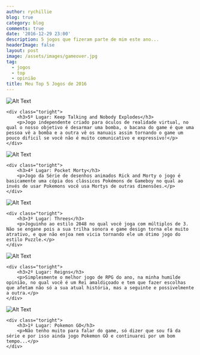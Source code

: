 ```yaml
---
author: rychillie
blog: true
category: blog
comments: true
date: '2016-12-29 23:00'
description: 5 jogos que fizeram parte de mim este ano...
headerImage: false
layout: post
image: /assets/images/gameover.jpg
tag:
  - jogos
  - top
  - opinião
title: Meu Top 5 Jogos de 2016
---
```

<script async src="//pagead2.googlesyndication.com/pagead/js/adsbygoogle.js"></script>
<!-- Anuncio Blog Rychillie -->
<ins class="adsbygoogle"
     style="display:block"
     data-ad-client="ca-pub-7837358846130941"
     data-ad-slot="9265933715"
     data-ad-format="auto"></ins>
<script>
(adsbygoogle = window.adsbygoogle || []).push({});
</script>


<div class="side-by-side">
    <div class="toleft">
        <img class="image" src="https://madewith.unity.com/sites/default/files/game/header-image/desktop/maxresdefault_0.jpg" alt="Alt Text">
    </div>

    <div class="toright">
        <h3>5º Lugar: Keep Talking and Nobody Explodes</h3>
        <p>Jogo independente criado para óculos de realidade virtual, no qual o nosso objetivo é desarmar uma bomba, o bacana do game é que uma pessoa vê a bomba e a outra vê os manuais assim tornando o game um pouco dificil se você não é muito comunicativo e expressivo!</p>
    </div>
</div>

<div class="side-by-side">
    <div class="toleft">
        <img class="image" src="https://lh3.googleusercontent.com/FFfoOgwIWDPBT1Hx52fyVWF-sKbcJzRl4yGH4XK5vV28L0pvPyKvt9pjq4zCIaI2l5g=h900" alt="Alt Text">
    </div>

    <div class="toright">
        <h3>4º Lugar: Pocket Morty</h3>
        <p>Jogo da Série de desenhos animados Rick and Morty o jogo é basicamente uma cópia dos clássicos Pokémons de Gameboy no qual ao invés de usar Pokemons você usa Mortys de outras dimensões.</p>
    </div>
</div>

<div class="side-by-side">
    <div class="toleft">
        <img class="image" src="http://ifanzine.com/wp-content/uploads/2014/02/Threes-7.png" alt="Alt Text">
    </div>

    <div class="toright">
        <h3>3º Lugar: Threes</h3>
        <p>Joguinho ao estilo 2048 no qual você joga com múltiplos de 3. Não se engane pois a sua trilha sonora e game design torna ele muito atrativo, e que não enjoa nem vicia tornando ele um ótimo jogo do estilo Puzzle.</p>
    </div>
</div>

<div class="side-by-side">
    <div class="toleft">
        <img class="image" src="https://2672686a4cf38e8c2458-2712e00ea34e3076747650c92426bbb5.ssl.cf1.rackcdn.com/2016-08-12-190630.jpeg" alt="Alt Text">
    </div>

    <div class="toright">
        <h3>2º Lugar: Reigns</h3>
        <p>Simplesmente o melhor jogo de RPG do ano, na minha humilde opinião, no qual você é um Rei amaldiçoado e tem que fazer escolhas que afetam não só a sua atual história, mas a seguinte e possivelmente a outra.</p>
    </div>
</div>

<div class="side-by-side">
    <div class="toleft">
        <img class="image" src="http://s2.glbimg.com/yFBniwoIH9cWCaFk0-L1BJg1BxY=/0x600/s.glbimg.com/po/tt2/f/original/2015/09/10/captura_de_tela_2015-09-10_as_11.39.26_1.png" alt="Alt Text">
    </div>

    <div class="toright">
        <h3>1º Lugar: Pokemon GO</h3>
        <p>Não tenho muito para falar do game, só dizer que sou fã da série e por isso ainda jogo Pokemon GO e continuarei por um bom tempo...</p>
    </div>
</div>
